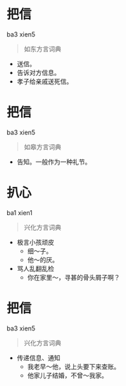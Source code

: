 # 把信
ba3 xien5
> 如东方言词典
- 送信。
- 告诉对方信息。
- 孝子给亲戚送死信。

# 把信
ba3 xien5
> 如皋方言词典
- 告知。一般作为一种礼节。

# 扒心
ba1 xien1
> 兴化方言词典
- 极言小孩顽皮
  - 细～子。
  - 他～的厌。
- 骂人乱翻乱检
  - 你在家里～，寻甚的骨头屑子啊？

# 把信
ba3 xien5
> 兴化方言词典
- 传递信息、通知
  - 我老早～他，说上头要下来查账。
  - 他家儿子结婚，不曾～我家。
